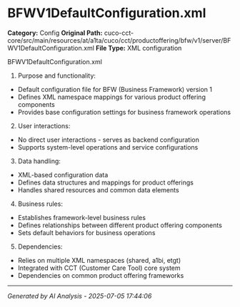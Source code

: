 # BFWV1DefaultConfiguration.xml

**Category:** Config
**Original Path:** cuco-cct-core/src/main/resources/at/a1ta/cuco/cct/productoffering/bfw/v1/server/BFWV1DefaultConfiguration.xml
**File Type:** XML configuration

BFWV1DefaultConfiguration.xml
1. Purpose and functionality:
- Default configuration file for BFW (Business Framework) version 1
- Defines XML namespace mappings for various product offering components
- Provides base configuration settings for business framework operations

2. User interactions:
- No direct user interactions - serves as backend configuration
- Supports system-level operations and service configurations

3. Data handling:
- XML-based configuration data
- Defines data structures and mappings for product offerings
- Handles shared resources and common data elements

4. Business rules:
- Establishes framework-level business rules
- Defines relationships between different product offering components
- Sets default behaviors for business operations

5. Dependencies:
- Relies on multiple XML namespaces (shared, a1bi, etgt)
- Integrated with CCT (Customer Care Tool) core system
- Dependencies on common product offering frameworks

---
*Generated by AI Analysis - 2025-07-05 17:44:06*
